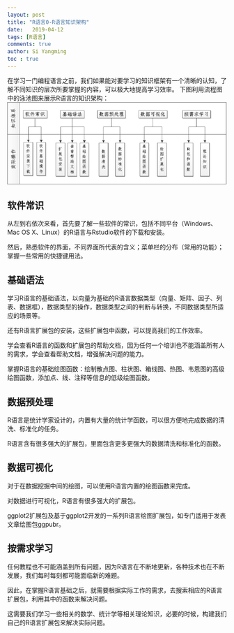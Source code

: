 ```yaml
---
layout: post
title: "R语言0-R语言知识架构"
date:   2019-04-12
tags: [R语言]
comments: true
author: Si Yangming
toc : true
---
```

在学习一门编程语言之前，我们如果能对要学习的知识框架有一个清晰的认知，了解不同知识的层次所要掌握的内容，可以极大地提高学习效率。
下图利用流程图中的泳池图来展示R语言的知识架构：
![R语言知识架构图.png](https://raw.githubusercontent.com/SiYangming/blogs/master/images/2019-04-12-R_0-R_language_frame/1240-20220528141315458.png)

## 软件常识

从左到右依次来看，首先要了解一些软件的常识，包括不同平台（Windows、Mac OS X、Linux）的R语言与Rstudio软件的下载和安装。

然后，熟悉软件的界面，不同界面所代表的含义；菜单栏的分布（常用的功能）；掌握一些常用的快捷键用法。

## 基础语法
学习R语言的基础语法，以向量为基础的R语言数据类型（向量、矩阵、因子、列表、数据框），数据类型的操作，数据类型之间的判断与转换，不同数据类型所适应的场景等。

还有R语言扩展包的安装，这些扩展包中函数，可以提高我们的工作效率。

学会查看R语言的函数和扩展包的帮助文档，因为任何一个培训也不能涵盖所有人的需求，学会查看帮助文档，增强解决问题的能力。

掌握R语言的基础绘图函数：绘制散点图、柱状图、箱线图、热图、韦恩图的高级绘图函数，添加点、线、注释等信息的低级绘图函数。

## 数据预处理

R语言是统计学家设计的，内置有大量的统计学函数，可以很方便地完成数据的清洗、标准化的任务。

R语言含有很多强大的扩展包，里面包含更多更强大的数据清洗和标准化的函数。

## 数据可视化

对于在数据挖掘中间的绘图，可以使用R语言内置的绘图函数来完成。

对数据进行可视化，R语言有很多强大的扩展包。

ggplot2扩展包及基于ggplot2开发的一系列R语言绘图扩展包，如专门适用于发表文章绘图包ggpubr。

## 按需求学习

任何教程也不可能涵盖到所有问题，因为R语言在不断地更新，各种技术也在不断发展，我们每时每刻都可能面临新的难题。

因此，在掌握R语言基础之后，就需要根据实际工作的需求，去搜索相应的R语言扩展包，利用其中的函数来解决问题。

这需要我们学习一些相关的数学、统计学等相关理论知识，必要的时候，构建我们自己的R语言扩展包来解决实际问题。
